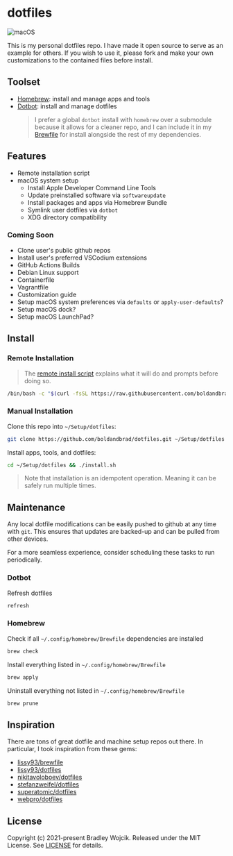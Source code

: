 # dotfiles

![macOS](https://badgen.net/badge/icon/macOS/blue?icon=apple&label)

This is my personal dotfiles repo. I have made it open source to serve as an
example for others. If you wish to use it, please fork and make your own
customizations to the contained files before install.

## Toolset

- [Homebrew](https://brew.sh): install and manage apps and tools
- [Dotbot](https://github.com/anishathalye/dotbot): install and manage dotfiles
  > I prefer a global `dotbot` install with `homebrew` over a submodule
  > because it allows for a cleaner repo, and I can include it in my
  > [Brewfile](/brew/Brewfile) for install alongside the rest of my
  > dependencies.

## Features

- Remote installation script
- macOS system setup
  - Install Apple Developer Command Line Tools
  - Update preinstalled software via `softwareupdate`
  - Install packages and apps via Homebrew Bundle
  - Symlink user dotfiles via `dotbot`
  - XDG directory compatibility

### Coming Soon

- Clone user's public github repos
- Install user's preferred VSCodium extensions
- GitHub Actions Builds
- Debian Linux support
- Containerfile
- Vagrantfile
- Customization guide
- Setup macOS system preferences via `defaults` or `apply-user-defaults`?
- Setup macOS dock?
- Setup macOS LaunchPad?

## Install

### Remote Installation

> The [remote install script](./remote_install.sh) explains what it will do and
> prompts before doing so.

```sh
/bin/bash -c "$(curl -fsSL https://raw.githubusercontent.com/boldandbrad/dotfiles/main/remote_install.sh)"
```

### Manual Installation

Clone this repo into `~/Setup/dotfiles`:

```sh
git clone https://github.com/boldandbrad/dotfiles.git ~/Setup/dotfiles
```

Install apps, tools, and dotfiles:

```sh
cd ~/Setup/dotfiles && ./install.sh
```

> Note that installation is an idempotent operation. Meaning it can be
> safely run multiple times.

## Maintenance

Any local dotfile modifications can be easily pushed to github at any time with
`git`. This ensures that updates are backed-up and can be pulled from other
devices.

For a more seamless experience, consider scheduling these tasks to run
periodically.

### Dotbot

Refresh dotfiles

```zsh
refresh
```

### Homebrew

Check if all `~/.config/homebrew/Brewfile` dependencies are installed

```zsh
brew check
```

Install everything listed in `~/.config/homebrew/Brewfile`

```zsh
brew apply
```

Uninstall everything not listed in `~/.config/homebrew/Brewfile`

```zsh
brew prune
```

## Inspiration

There are tons of great dotfile and machine setup repos out there. In
particular, I took inspiration from these gems:

- [lissy93/brewfile](https://github.com/lissy93/brewfile)
- [lissy93/dotfiles](https://github.com/lissy93/dotfiles)
- [nikitavoloboev/dotfiles](https://github.com/nikitavoloboev/dotfiles)
- [stefanzweifel/dotfiles](https://github.com/stefanzweifel/dotfiles)
- [superatomic/dotfiles](https://github.com/superatomic/dotfiles)
- [webpro/dotfiles](https://github.com/webpro/dotfiles)

## License

Copyright (c) 2021-present Bradley Wojcik. Released under the MIT License. See
[LICENSE](LICENSE) for details.
